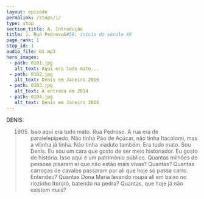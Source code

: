 ```yaml
---
layout: episode
permalink: /stops/1/
type: stop
section_title: A. Introdução
title: 1. Rua Pedroso&#58; início do século XX
page_rank: 1
stop_id: 1
audio_file: 01.mp3
hero_images:
 - path: 0101.jpg
   alt_text: Aqui era tudo mato...
 - path: 0102.jpg
   alt_text: Denis em Janeiro 2016
 - path: 0103.jpg
   alt_text: A entrada em 2014
 - path: 0104.jpg
   alt_text: Denis em Janeiro 2016
---
```


DENIS:

> 1905. Isso aqui era tudo mato. Rua Pedroso. A rua era de paralelepípedo. Não tinha Pão de Açúcar, não tinha Itacolomi, mas a vilinha já tinha. Não tinha viaduto também. Era tudo mato.
Sou Denis. Eu sou um cara que gosto de ser meio historiador. Eu gosto de história.
Isso aqui é um patrimônio público. 
Quantas milhões de pessoas pisaram ai que não estão mais vivas? Quantas?
Quantas carroças de cavalos passaram por ali que hoje só passa carro.
Entendeu?
Quantas Dona Maria lavando roupa ali em baixo no riozinho Itororó, batendo na pedra? 
Quantas, que hoje já não existem mais?
